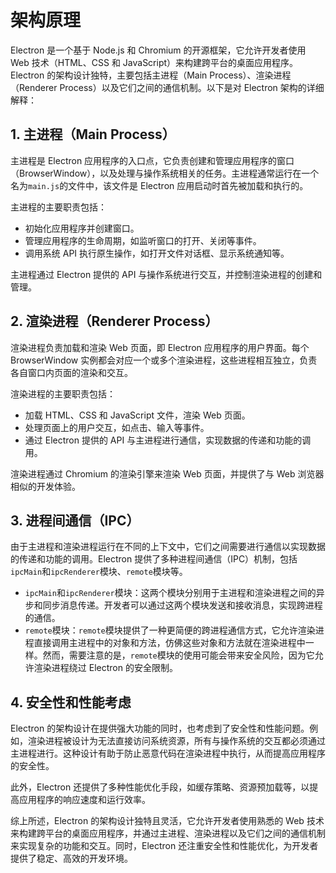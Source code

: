 # 架构原理

Electron 是一个基于 Node.js 和 Chromium 的开源框架，它允许开发者使用 Web 技术（HTML、CSS 和 JavaScript）来构建跨平台的桌面应用程序。Electron 的架构设计独特，主要包括主进程（Main Process）、渲染进程（Renderer Process）以及它们之间的通信机制。以下是对 Electron 架构的详细解释：

## 1. 主进程（Main Process）

主进程是 Electron 应用程序的入口点，它负责创建和管理应用程序的窗口（BrowserWindow），以及处理与操作系统相关的任务。主进程通常运行在一个名为`main.js`的文件中，该文件是 Electron 应用启动时首先被加载和执行的。

主进程的主要职责包括：

- 初始化应用程序并创建窗口。
- 管理应用程序的生命周期，如监听窗口的打开、关闭等事件。
- 调用系统 API 执行原生操作，如打开文件对话框、显示系统通知等。

主进程通过 Electron 提供的 API 与操作系统进行交互，并控制渲染进程的创建和管理。

## 2. 渲染进程（Renderer Process）

渲染进程负责加载和渲染 Web 页面，即 Electron 应用程序的用户界面。每个 BrowserWindow 实例都会对应一个或多个渲染进程，这些进程相互独立，负责各自窗口内页面的渲染和交互。

渲染进程的主要职责包括：

- 加载 HTML、CSS 和 JavaScript 文件，渲染 Web 页面。
- 处理页面上的用户交互，如点击、输入等事件。
- 通过 Electron 提供的 API 与主进程进行通信，实现数据的传递和功能的调用。

渲染进程通过 Chromium 的渲染引擎来渲染 Web 页面，并提供了与 Web 浏览器相似的开发体验。

## 3. 进程间通信（IPC）

由于主进程和渲染进程运行在不同的上下文中，它们之间需要进行通信以实现数据的传递和功能的调用。Electron 提供了多种进程间通信（IPC）机制，包括`ipcMain`和`ipcRenderer`模块、`remote`模块等。

- `ipcMain`和`ipcRenderer`模块：这两个模块分别用于主进程和渲染进程之间的异步和同步消息传递。开发者可以通过这两个模块发送和接收消息，实现跨进程的通信。
- `remote`模块：`remote`模块提供了一种更简便的跨进程通信方式，它允许渲染进程直接调用主进程中的对象和方法，仿佛这些对象和方法就在渲染进程中一样。然而，需要注意的是，`remote`模块的使用可能会带来安全风险，因为它允许渲染进程绕过 Electron 的安全限制。

## 4. 安全性和性能考虑

Electron 的架构设计在提供强大功能的同时，也考虑到了安全性和性能问题。例如，渲染进程被设计为无法直接访问系统资源，所有与操作系统的交互都必须通过主进程进行。这种设计有助于防止恶意代码在渲染进程中执行，从而提高应用程序的安全性。

此外，Electron 还提供了多种性能优化手段，如缓存策略、资源预加载等，以提高应用程序的响应速度和运行效率。

综上所述，Electron 的架构设计独特且灵活，它允许开发者使用熟悉的 Web 技术来构建跨平台的桌面应用程序，并通过主进程、渲染进程以及它们之间的通信机制来实现复杂的功能和交互。同时，Electron 还注重安全性和性能优化，为开发者提供了稳定、高效的开发环境。
